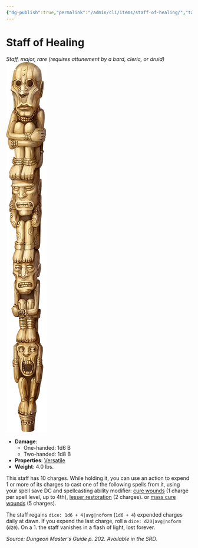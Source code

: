 ```yaml
---
{"dg-publish":true,"permalink":"/admin/cli/items/staff-of-healing/","tags":["compendium/src/5e/dmg","item/attunement/required","item/property/versatile","item/rarity/rare","item/tier/major","item/wondrous/staff"],"updated":"2025-01-11T15:32:20.745+00:00"}
---
```


# Staff of Healing
*Staff, major, rare (requires attunement by a bard, cleric, or druid)*  
![](https://raw.githubusercontent.com/5etools-mirror-2/5etools-img/main/items/DMG/Staff%20of%20Healing.webp#right)  

- **Damage**:
  - One-handed: 1d6 B
  - Two-handed: 1d8 B
- **Properties**: [Versatile](/3-Mechanics/CLI/rules/item-properties.md#Versatile)
- **Weight**: 4.0 lbs.

This staff has 10 charges. While holding it, you can use an action to expend 1 or more of its charges to cast one of the following spells from it, using your spell save DC and spellcasting ability modifier: [cure wounds](/Admin/CLI/spells/cure-wounds.md) (1 charge per spell level, up to 4th), [lesser restoration](/Admin/CLI/spells/lesser-restoration.md) (2 charges). or [mass cure wounds](/Admin/CLI/spells/mass-cure-wounds.md) (5 charges).

The staff regains `dice: 1d6 + 4|avg|noform` (`1d6 + 4`) expended charges daily at dawn. If you expend the last charge, roll a `dice: d20|avg|noform` (`d20`). On a 1. the staff vanishes in a flash of light, lost forever.

*Source: Dungeon Master's Guide p. 202. Available in the SRD.*
